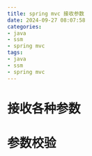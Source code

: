 ```yaml
---
title: spring mvc 接收参数
date: 2024-09-27 08:07:58
categories:
- java
- ssm
- spring mvc
tags:
- java
- ssm
- spring mvc
---
```



# 接收各种参数

# 参数校验
